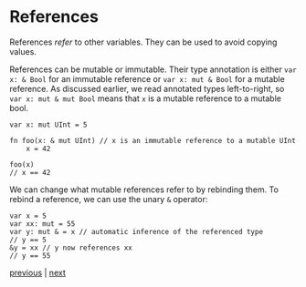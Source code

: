 # References
References *refer* to other variables. They can be used to avoid copying values.

References can be mutable or immutable. Their type annotation is either
`var x: & Bool` for an immutable reference or `var x: mut & Bool` for a mutable reference.
As discussed earlier, we read annotated types left-to-right, so `var x: mut & mut Bool` means that `x` is a mutable reference to a mutable bool.
```
var x: mut UInt = 5

fn foo(x: & mut UInt) // x is an immutable reference to a mutable UInt
	x = 42

foo(x)
// x == 42
```

We can change what mutable references refer to by rebinding them.
To rebind a reference, we can use the unary `&` operator:
```
var x = 5
var xx: mut = 55
var y: mut & = x // automatic inference of the referenced type
// y == 5
&y = xx // y now references xx
// y == 55
```

[previous](02.07.chaining.md) | [next](02.09.literals_and_expressions.md)
